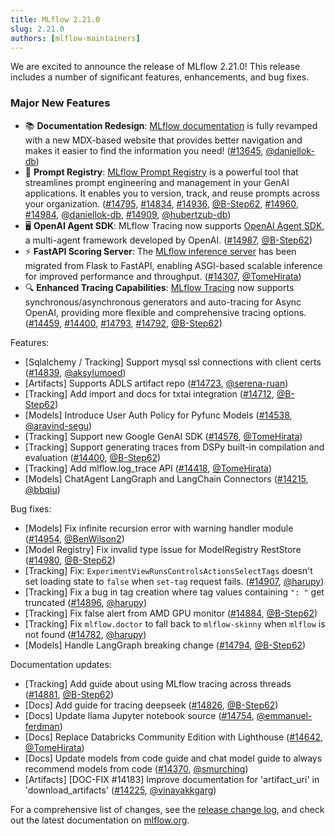 ```yaml
---
title: MLflow 2.21.0
slug: 2.21.0
authors: [mlflow-maintainers]
---
```


We are excited to announce the release of MLflow 2.21.0! This release includes a number of significant features, enhancements, and bug fixes.

### Major New Features

- 📚 **Documentation Redesign**: [MLflow documentation](https://mlflow.org/docs/latest/) is fully revamped with a new MDX-based website that provides better navigation and makes it easier to find the information you need! ([#13645](https://github.com/mlflow/mlflow/pull/13645), [@daniellok-db](https://github.com/daniellok-db))
- 🤖 **Prompt Registry**: [MLflow Prompt Registry](https://mlflow.org/docs/latest/prompts/) is a powerful tool that streamlines prompt engineering and management in your GenAI applications. It enables you to version, track, and reuse prompts across your organization. ([#14795](https://github.com/mlflow/mlflow/pull/14795), [#14834](https://github.com/mlflow/mlflow/pull/14834), [#14936](https://github.com/mlflow/mlflow/pull/14936), [@B-Step62](https://github.com/B-Step62), [#14960](https://github.com/mlflow/mlflow/pull/14960), [#14984](https://github.com/mlflow/mlflow/pull/14984), [@daniellok-db](https://github.com/daniellok-db), [#14909](https://github.com/mlflow/mlflow/pull/14909), [@hubertzub-db](https://github.com/hubertzub-db))
- 🖥️ **OpenAI Agent SDK**: MLflow Tracing now supports [OpenAI Agent SDK](https://openai.github.io/openai-agents-python/), a multi-agent framework developed by OpenAI. ([#14987](https://github.com/mlflow/mlflow/pull/14987), [@B-Step62](https://github.com/B-Step62))
- ⚡️ **FastAPI Scoring Server**: The [MLflow inference server](https://mlflow.org/docs/latest/deployment/deploy-model-locally/#serving-frameworks) has been migrated from Flask to FastAPI, enabling ASGI-based scalable inference for improved performance and throughput. ([#14307](https://github.com/mlflow/mlflow/pull/14307), [@TomeHirata](https://github.com/TomeHirata))
- 🔍 **Enhanced Tracing Capabilities**: [MLflow Tracing](https://mlflow.org/docs/latest/tracing/) now supports synchronous/asynchronous generators and auto-tracing for Async OpenAI, providing more flexible and comprehensive tracing options. ([#14459](https://github.com/mlflow/mlflow/pull/14459), [#14400](https://github.com/mlflow/mlflow/pull/14400), [#14793](https://github.com/mlflow/mlflow/pull/14793), [#14792](https://github.com/mlflow/mlflow/pull/14792), [@B-Step62](https://github.com/B-Step62))

Features:

- [Sqlalchemy / Tracking] Support mysql ssl connections with client certs ([#14839](https://github.com/mlflow/mlflow/pull/14839), [@aksylumoed](https://github.com/aksylumoed))
- [Artifacts] Supports ADLS artifact repo ([#14723](https://github.com/mlflow/mlflow/pull/14723), [@serena-ruan](https://github.com/serena-ruan))
- [Tracking] Add import and docs for txtai integration ([#14712](https://github.com/mlflow/mlflow/pull/14712), [@B-Step62](https://github.com/B-Step62))
- [Models] Introduce User Auth Policy for Pyfunc Models ([#14538](https://github.com/mlflow/mlflow/pull/14538), [@aravind-segu](https://github.com/aravind-segu))
- [Tracking] Support new Google GenAI SDK ([#14576](https://github.com/mlflow/mlflow/pull/14576), [@TomeHirata](https://github.com/TomeHirata))
- [Tracking] Support generating traces from DSPy built-in compilation and evaluation ([#14400](https://github.com/mlflow/mlflow/pull/14400), [@B-Step62](https://github.com/B-Step62))
- [Tracking] Add mlflow.log_trace API ([#14418](https://github.com/mlflow/mlflow/pull/14418), [@TomeHirata](https://github.com/TomeHirata))
- [Models] ChatAgent LangGraph and LangChain Connectors ([#14215](https://github.com/mlflow/mlflow/pull/14215), [@bbqiu](https://github.com/bbqiu))

Bug fixes:

- [Models] Fix infinite recursion error with warning handler module ([#14954](https://github.com/mlflow/mlflow/pull/14954), [@BenWilson2](https://github.com/BenWilson2))
- [Model Registry] Fix invalid type issue for ModelRegistry RestStore ([#14980](https://github.com/mlflow/mlflow/pull/14980), [@B-Step62](https://github.com/B-Step62))
- [Tracking] Fix: `ExperimentViewRunsControlsActionsSelectTags` doesn't set loading state to `false` when `set-tag` request fails. ([#14907](https://github.com/mlflow/mlflow/pull/14907), [@harupy](https://github.com/harupy))
- [Tracking] Fix a bug in tag creation where tag values containing `": "` get truncated ([#14896](https://github.com/mlflow/mlflow/pull/14896), [@harupy](https://github.com/harupy))
- [Tracking] Fix false alert from AMD GPU monitor ([#14884](https://github.com/mlflow/mlflow/pull/14884), [@B-Step62](https://github.com/B-Step62))
- [Tracking] Fix `mlflow.doctor` to fall back to `mlflow-skinny` when `mlflow` is not found ([#14782](https://github.com/mlflow/mlflow/pull/14782), [@harupy](https://github.com/harupy))
- [Models] Handle LangGraph breaking change ([#14794](https://github.com/mlflow/mlflow/pull/14794), [@B-Step62](https://github.com/B-Step62))

Documentation updates:

- [Tracking] Add guide about using MLflow tracing across threads ([#14881](https://github.com/mlflow/mlflow/pull/14881), [@B-Step62](https://github.com/B-Step62))
- [Docs] Add guide for tracing deepseek ([#14826](https://github.com/mlflow/mlflow/pull/14826), [@B-Step62](https://github.com/B-Step62))
- [Docs] Update llama Jupyter notebook source ([#14754](https://github.com/mlflow/mlflow/pull/14754), [@emmanuel-ferdman](https://github.com/emmanuel-ferdman))
- [Docs] Replace Databricks Community Edition with Lighthouse ([#14642](https://github.com/mlflow/mlflow/pull/14642), [@TomeHirata](https://github.com/TomeHirata))
- [Docs] Update models from code guide and chat model guide to always recommend models from code ([#14370](https://github.com/mlflow/mlflow/pull/14370), [@smurching](https://github.com/smurching))
- [Artifacts] [DOC-FIX #14183] Improve documentation for 'artifact_uri' in 'download_artifacts' ([#14225](https://github.com/mlflow/mlflow/pull/14225), [@vinayakkgarg](https://github.com/vinayakkgarg))

For a comprehensive list of changes, see the [release change log](https://github.com/mlflow/mlflow/releases/tag/v2.21.0), and check out the latest documentation on [mlflow.org](http://mlflow.org/).
